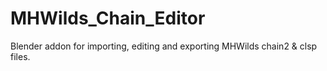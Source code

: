 # MHWilds_Chain_Editor
Blender addon for importing, editing and exporting MHWilds chain2 &amp; clsp files.
